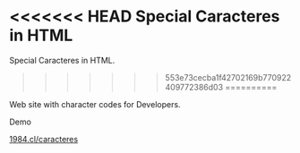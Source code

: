 <<<<<<< HEAD
Special Caracteres in HTML
=======
Special Caracteres in HTML.
>>>>>>> 553e73cecba1f42702169b770922409772386d03
==========

Web site with character codes for Developers.

Demo

<a href="http://1984.cl/caracteres">1984.cl/caracteres</a>
